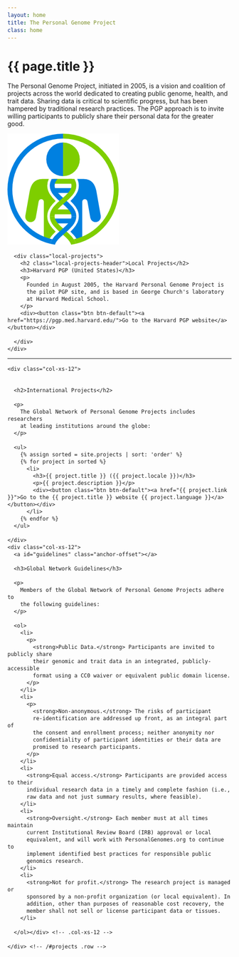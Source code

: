 ```yaml
---
layout: home
title: The Personal Genome Project
class: home
---
```


<div class="container">
  <div class="row lead-row pgp-row-about">
    <div class="col-xs-12 col-sm-8 col-md-9 lead-div">
      <a id="about" class="anchor-offset"></a>
      <h1 class="page-title">{{ page.title }}</h1>
      <p class="lead pgp-description">
        The Personal Genome Project, initiated in 2005, is a vision and coalition of projects across the world dedicated to creating public genome, health, and trait data. Sharing data is critical to scientific progress, but has been hampered by traditional research practices. The PGP approach is to invite willing participants to publicly share their personal data for the greater good. </p>
    </div>
    <div class="col-xs-8 col-sm-3 col-md-3 lead-div logo-container">
      <img class="logo" src="assets/images/pgp-logo.png" alt="Curii logo - a figure within a circle. A double helix runs through the figure's core. The circle, body, and helix alternate between green and blue on both sides." longdesc="A figure within a circle. A double helix runs from the circle's bottom through the figure's core. The left side of the body is green, while the circle and face are blue. The right side of the body is blue, while the circle and face are green. Each helix maintains its color as it spirals through the figure's body.">
    </div>
  </div>
  <div class="row lead-row">
    <div class="local-projects-wrap col-xs-12 col-md-9 lead-div">

      <div class="local-projects">
        <h2 class="local-projects-header">Local Projects</h2>
        <h3>Harvard PGP (United States)</h3>
        <p>
          Founded in August 2005, the Harvard Personal Genome Project is
          the pilot PGP site, and is based in George Church's laboratory
          at Harvard Medical School.
        </p>
        <div><button class="btn btn-default"><a href="https://pgp.med.harvard.edu/">Go to the Harvard PGP website</a></button></div>

      </div>
    </div>
  </div>
  <hr>

  <div class="row">
    <a id="overview" class="anchor-offset"></a>

    <div class="col-xs-12">


      <h2>International Projects</h2>

      <p>
        The Global Network of Personal Genome Projects includes researchers
        at leading institutions around the globe:
      </p>

      <ul>
        {% assign sorted = site.projects | sort: 'order' %}
        {% for project in sorted %}
          <li>
            <h3>{{ project.title }} ({{ project.locale }})</h3>
            <p>{{ project.description }}</p>
            <div><button class="btn btn-default"><a href="{{ project.link }}">Go to the {{ project.title }} website {{ project.language }}</a></button></div>
          </li>
        {% endfor %}
      </ul>

    </div>
    <div class="col-xs-12">
      <a id="guidelines" class="anchor-offset"></a>

      <h3>Global Network Guidelines</h3>

      <p>
        Members of the Global Network of Personal Genome Projects adhere to
        the following guidelines:
      </p>

      <ol>
        <li>
          <p>
            <strong>Public Data.</strong> Participants are invited to publicly share
            their genomic and trait data in an integrated, publicly-accessible
            format using a CC0 waiver or equivalent public domain license.
          </p>
        </li>
        <li>
          <p>
            <strong>Non-anonymous.</strong> The risks of participant
            re-identification are addressed up front, as an integral part of
            the consent and enrollment process; neither anonymity nor
            confidentiality of participant identities or their data are
            promised to research participants.
          </p>
        </li>
        <li>
          <strong>Equal access.</strong> Participants are provided access to their
          individual research data in a timely and complete fashion (i.e.,
          raw data and not just summary results, where feasible).
        </li>
        <li>
          <strong>Oversight.</strong> Each member must at all times maintain
          current Institutional Review Board (IRB) approval or local
          equivalent, and will work with PersonalGenomes.org to continue to
          implement identified best practices for responsible public
          genomics research.
        </li>
        <li>
          <strong>Not for profit.</strong> The research project is managed or
          sponsored by a non-profit organization (or local equivalent). In
          addition, other than purposes of reasonable cost recovery, the
          member shall not sell or license participant data or tissues.
        </li>

      </ol></div> <!-- .col-xs-12 -->

    </div> <!-- /#projects .row -->

</div>
